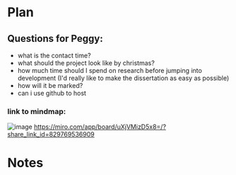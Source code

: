 # Plan 
## Questions for Peggy:
- what is the contact time?
- what should the project look like by christmas?
- how much time should I spend on research before jumping into development (I'd really like to make the dissertation as easy as possible)
- how will it be marked?
- can i use github to host

### link to mindmap:
![image](https://github.com/niamhb0yle/IndProject/assets/98156653/1ce3ead6-656f-4f72-abf0-58a8fc89fd67)
https://miro.com/app/board/uXjVMizD5x8=/?share_link_id=829769536909

# Notes
